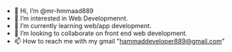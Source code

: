 - 👋 Hi, I’m @mr-hmmaad889
- 👀 I’m interested in Web Developmennt.
- 🌱 I’m currently learning web/app development.
- 💞️ I’m looking to collaborate on front end web development.
- 📫 How to reach me with my gmail "hammaddeveloper889@gmail.com"

<!---
mr-hmmaad889/mr-hmmaad889 is a ✨ special ✨ repository because its `README.md` (this file) appears on your GitHub profile.
You can click the Preview link to take a look at your changes.
--->
